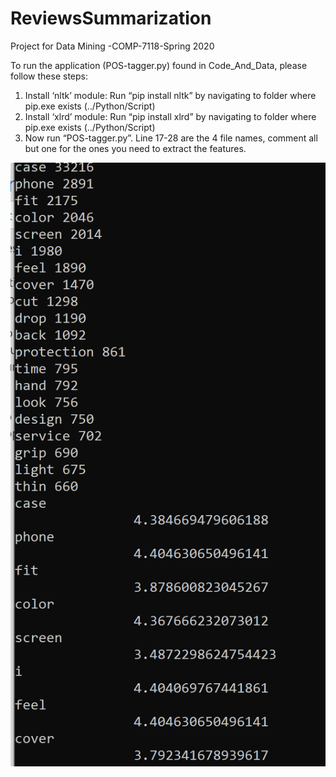 # ReviewsSummarization
Project for Data Mining -COMP-7118-Spring 2020

To run the application (POS-tagger.py) found in Code_And_Data, please follow these steps:
1.	Install ‘nltk’ module:
Run “pip install nltk” by navigating to folder where pip.exe exists (../Python/Script)
2.	Install ‘xlrd’ module:
Run “pip install xlrd” by navigating to folder where pip.exe exists (../Python/Script)
3.	Now run “POS-tagger.py”. Line 17-28 are the 4 file names, comment all but one for the ones you need to extract the features.

![See Sample outcome of the run](https://raw.githubusercontent.com/surajsharmaa/ReviewsSummarization/master/FinalReport-SurajSharma/Code_And_Data/sample-output-cmd.PNG)

